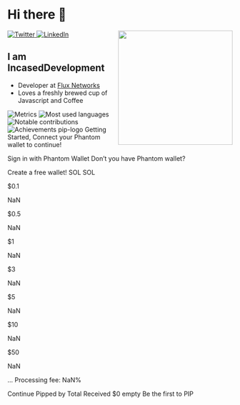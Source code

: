 # Hi there 👋

<div align="left">
  <a href="https://twitter.com/IncasedName">
    <img
      src="https://img.shields.io/twitter/follow/IncasedName?label=Twitter&logo=twitter&style=flat-square&color=1da1f2&logoColor=ffffff"
      alt="Twitter"
    />
  </a>
  <a href="https://www.linkedin.com/in/IncasedName/">
    <img
      src="https://img.shields.io/static/v1?logo=linkedin&style=flat-square&color=0072b1&label=LinkedIn&message=%E2%98%86"
      alt="LinkedIn"
    />
  </a>

  <a href="https://api.daily.dev/get?r=IncasedName" target="_blank">
    <img
      width="256"
      align="right"
      src="https://raw.githubusercontent.com/IncasedName/IncasedName/devcard/devcard.svg"
    />
  </a>
</div>

## I am IncasedDevelopment

- Developer at [Flux Networks](https://www.fluxnetworks.xyz/)
- Loves a freshly brewed cup of Javascript and Coffee

![Metrics](https://raw.githubusercontent.com/IncasedDevelopment/IncasedDevelopment/github-metrics/github-metrics.svg)
![Most used languages](https://raw.githubusercontent.com/IncasedDevelopment/IncasedDevelopment/github-metrics/language.svg)
![Notable contributions](https://raw.githubusercontent.com/IncasedDevelopment/IncasedDevelopment/github-metrics/notable.svg)
![Achievements](https://raw.githubusercontent.com/IncasedDevelopment/IncasedDevelopment/github-metrics/achievements.svg)
pip-logo
Getting Started,
Connect your Phantom
wallet to continue!


Sign in with Phantom Wallet
Don’t you have Phantom wallet?

Create a free wallet!
SOL
SOL

$0.1

NaN


$0.5

NaN


$1

NaN


$3

NaN


$5

NaN


$10

NaN


$50

NaN

...
Processing fee: NaN%

Continue
Pipped by
Total Received
$0
empty
Be the first to PIP
